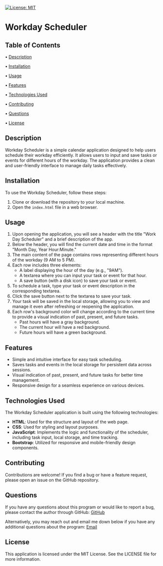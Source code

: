 [![License: MIT](https://img.shields.io/badge/License-MIT-yellow.svg)](https://opensource.org/licenses/MIT)

# Workday Scheduler

## Table of Contents

 • [Description](#description)

 • [Installation](#installation)

 • [Usage](#usage)

 • [Features](#features)

 • [Technologies Used](#technologies-used)

 • [Contributing](#contributing)

 • [Questions](#questions)

 • [License](#license)

## Description

Workday Scheduler is a simple calendar application designed to help users schedule their workday efficiently. It allows users to input and save tasks or events for different hours of the workday. The application provides a clean and user-friendly interface to manage daily tasks effectively.

## Installation

To use the Workday Scheduler, follow these steps:

1. Clone or download the repository to your local machine.
2. Open the `index.html` file in a web browser.

## Usage

1. Upon opening the application, you will see a header with the title "Work Day Scheduler" and a brief description of the app.
2. Below the header, you will find the current date and time in the format "Month Day, Year Hour:Minute."
3. The main content of the page contains rows representing different hours of the workday (9 AM to 5 PM).
4. Each row includes three elements:
    + A label displaying the hour of the day (e.g., "9AM").
    + A textarea where you can input your task or event for that hour.
    + A save button (with a disk icon) to save your task or event.
5. To schedule a task, type your task or event description in the corresponding textarea.
6. Click the save button next to the textarea to save your task.
7. Your task will be saved in the local storage, allowing you to view and manage it even after refreshing or reopening the application.
8. Each row's background color will change according to the current time to provide a visual indication of past, present, and future tasks.
    + Past hours will have a gray background.
    + The current hour will have a red background.
    + Future hours will have a green background.

## Features

+ Simple and intuitive interface for easy task scheduling.
+ Saves tasks and events in the local storage for persistent data across sessions.
+ Visual indication of past, present, and future tasks for better time management.
+ Responsive design for a seamless experience on various devices.

## Technologies Used

The Workday Scheduler application is built using the following technologies:

+ <b>HTML</b>: Used for the structure and layout of the web page.
+ <b>CSS</b>: Used for styling and layout purposes.
+ <b>JavaScript</b>: Implements the logic and functionality of the scheduler, including task input, local storage, and time tracking.
+ <b>Bootstrap</b>: Utilized for responsive and mobile-friendly design components.

## Contributing

Contributions are welcome! If you find a bug or have a feature request, please open an issue on the GitHub repository.

## Questions

If you have any questions about this program or would like to report a bug, please contact the author through GitHub:
[GitHub](https://github.com/tg1489/)

Alternatively, you may reach out and email me down below if you have any additional questions about the program:
[Email](mailto:tonyguarino1489@gmail.com)

## License

This application is licensed under the MIT License. See the LICENSE file for more information.
